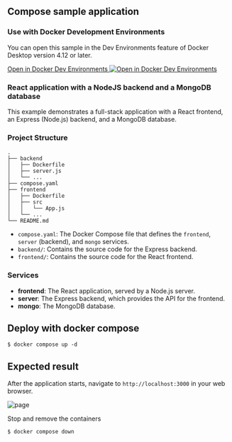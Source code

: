 ## Compose sample application

### Use with Docker Development Environments

You can open this sample in the Dev Environments feature of Docker Desktop version 4.12 or later.

[Open in Docker Dev Environments <img src="../open_in_new.svg" alt="Open in Docker Dev Environments" align="top"/>](https://open.docker.com/dashboard/dev-envs?url=https://github.com/docker/awesome-compose/tree/master/react-express-mongodb)

### React application with a NodeJS backend and a MongoDB database

This example demonstrates a full-stack application with a React frontend, an Express (Node.js) backend, and a MongoDB database.

### Project Structure

```
.
├── backend
│   ├── Dockerfile
│   ├── server.js
│   └── ...
├── compose.yaml
├── frontend
│   ├── Dockerfile
│   ├── src
│   │   └── App.js
│   └── ...
└── README.md
```

*   `compose.yaml`: The Docker Compose file that defines the `frontend`, `server` (backend), and `mongo` services.
*   `backend/`: Contains the source code for the Express backend.
*   `frontend/`: Contains the source code for the React frontend.

### Services

*   **frontend**: The React application, served by a Node.js server.
*   **server**: The Express backend, which provides the API for the frontend.
*   **mongo**: The MongoDB database.

## Deploy with docker compose

```
$ docker compose up -d
```

## Expected result

After the application starts, navigate to `http://localhost:3000` in your web browser.

![page](./output.png)

Stop and remove the containers
```
$ docker compose down
```
